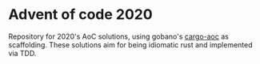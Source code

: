 # Advent of code 2020

Repository for 2020's AoC solutions, using gobano's [cargo-aoc](https://github.com/gobanos/cargo-aoc) as scaffolding.
These solutions aim for being idiomatic rust and implemented via TDD.

